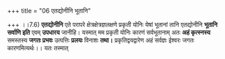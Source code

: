 +++
title = "06 एतद्योनीनि भूतानि"

+++
।।7.6) **एतद्योनीनि** एते परापरे क्षेत्रक्षेत्रज्ञलक्षणे प्रकृती योनिः
येषां भूतानां तानि एतद्योनीनि **भूतानि सर्वाणि इति** एवम् **उपधारय**
जानीहि। यस्मात् मम प्रकृती योनिः कारणं सर्वभूतानाम् अतः **अहं
कृत्स्नस्य** समस्तस्य **जगतः प्रभवः** उत्पत्तिः **प्रलयः** विनाशः
**तथा।** प्रकृतिद्वयद्वारेण अहं सर्वज्ञः ईश्वरः जगतः कारणमित्यर्थः।। यतः
तस्मात्
